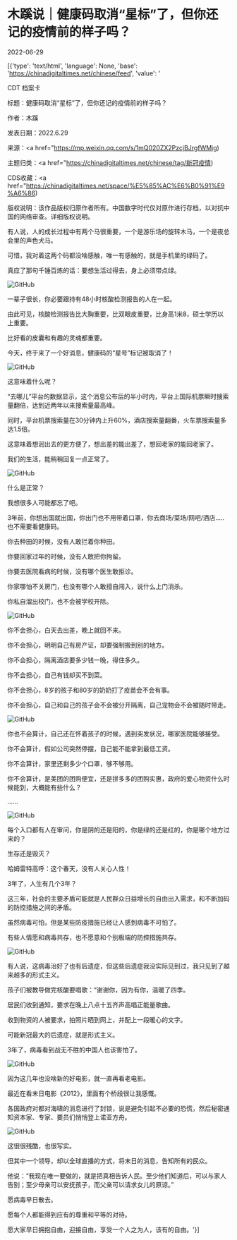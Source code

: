# 木蹊说｜健康码取消“星标”了，但你还记的疫情前的样子吗？

2022-06-29

[{'type': 'text/html', 'language': None, 'base': 'https://chinadigitaltimes.net/chinese/feed', 'value': '

CDT 档案卡

标题：健康码取消“星标”了，但你还记的疫情前的样子吗？

作者：木蹊

发表日期：2022.6.29

来源：<a href="https://mp.weixin.qq.com/s/1mQ020ZX2PzcjBJrgfWMjg)

主题归类：<a href="https://chinadigitaltimes.net/chinese/tag/新冠疫情)

CDS收藏：<a href="https://chinadigitaltimes.net/space/%E5%85%AC%E6%B0%91%E9%A6%86)

版权说明：该作品版权归原作者所有。中国数字时代仅对原作进行存档，以对抗中国的网络审查。详细版权说明。





有人说，人的成长过程中有两个马很重要，一个是游乐场的旋转木马，一个是夜总会里的声色犬马。

可惜，我对着这两个码都没啥感触，唯一有感触的，就是手机里的绿码了。

真应了那句千锤百炼的话：要想生活过得去，身上必须带点绿。

![GitHub](https://chinadigitaltimes.net/chinese/files/2022/06/post-683683-62bc4ed2e4d5b.)

一辈子很长，你必要跟持有48小时核酸检测报告的人在一起。

由此可见，核酸检测报告比大胸重要，比双眼皮重要，比身高1米8，硕士学历以上重要。

比好看的皮囊和有趣的灵魂都重要。

今天，终于来了一个好消息，健康码的“星号”标记被取消了！

![GitHub](https://chinadigitaltimes.net/chinese/files/2022/06/post-683683-62bc4ed2ed1e8.png)

这意味着什么呢？

“去哪儿”平台的数据显示，这个消息公布后的半小时内，平台上国际机票瞬时搜索量翻倍，达到近两年以来搜索量最高峰。

同时，平台机票搜索量在30分钟内上升60%，酒店搜索量翻番，火车票搜索量多达1.5倍。

这意味着想润出去的更方便了，想出差的能出差了，想回老家的能回老家了。

我们的生活，能稍稍回复一点正常了。

![GitHub](https://chinadigitaltimes.net/chinese/files/2022/06/post-683683-62bc4ed303cdf.)

什么是正常？

我想很多人可能都忘了吧。

3年前，你想出国就出国，你出门也不用带着口罩，你去商场/菜场/网吧/酒店&#8230;..也不需要看健康码。

你去种田的时候，没有人敢拦着你种田。

你要回家过年的时候，没有人敢把你拘留。

你要去医院看病的时候，没有哪个医生敢拒诊。

你家哪怕不关房门，也没有哪个人敢擅自闯入，说什么上门消杀。

你私自溜出校门，也不会被学校开除。

![GitHub](https://chinadigitaltimes.net/chinese/files/2022/06/post-683683-62bc4ed30ed44.)

你不会担心，白天去出差，晚上就回不来。

你不会担心，明明自己有房产证，却要强制搬到别的地方。

你不会担心，隔离酒店要多少钱一晚，得住多久。

你不会担心，自己有钱却买不到菜。

你不会担心，8岁的孩子和80岁的奶奶打了疫苗会不会有事。

你不会担心，自己和自己的孩子会不会被分开隔离，自己宠物会不会被随时带走。

![GitHub](https://chinadigitaltimes.net/chinese/files/2022/06/post-683683-62bc4ed31a42d.)

你也不会算计，自己还在怀着孩子的时候，遇到突发状况，哪家医院能够接受。

你不会算计，假如公司突然停摆，自己能不能拿到最低工资。

你不会算计，家里还剩多少个口罩，够不够用。

你不会算计，是美团的团购便宜，还是拼多多的团购实惠，政府的爱心物资什么时候能到，大概能有些什么？

&#8230;&#8230;

![GitHub](https://chinadigitaltimes.net/chinese/files/2022/06/post-683683-62bc4ed321948.)

每个入口都有人在审问，你是阴的还是阳的，你是绿的还是红的，你是哪个地方过来的？

生存还是毁灭？

哈姆雷特高呼：这个春天，没有人关心人性！

3年了，人生有几个3年？

这三年，社会的主要矛盾可能就是人民群众日益增长的自由出入需求，和不断加码的防控措施之间的矛盾。

虽然病毒可怕，但是某些防疫措施已经让人感到病毒不可怕了。

有些人情愿和病毒共存，也不愿意和个别极端的防控措施共存。

![GitHub](https://chinadigitaltimes.net/chinese/files/2022/06/post-683683-62bc4ed328ea4.)

有人说，这病毒治好了也有后遗症，但这些后遗症我没实际见到过，我只见到了越来越多的形式主义。

孩子们被教导做完核酸要唱歌：“谢谢你，因为有你，温暖了四季。

居民们收到通知，要求在晚上八点十五齐声高唱正能量歌曲。

收到物资的人被要求，拍照片晒到网上，并配上一段暖心的文字。

可能新冠最大的后遗症，就是形式主义。

3年了，病毒看到战无不胜的中国人也该害怕了。

![GitHub](https://chinadigitaltimes.net/chinese/files/2022/06/post-683683-62bc4ed338bca.png)

因为这几年也没啥新的好电影，就一直再看老电影。

最近在看末日电影《2012》，里面有个桥段很让我感慨。

各国政府对都对海啸的消息进行了封锁，说是避免引起不必要的恐慌，然后秘密通知资本家、专家、要员们悄悄登上诺亚方舟。

![GitHub](https://chinadigitaltimes.net/chinese/files/2022/06/post-683683-62bc4ed33f708.)

这很很残酷，也很写实。

但其中一个领导，却以全球直播的方式，将末日的消息，告知所有的民众。

他说：“我现在唯一要做的，就是把真相告诉人民。至少他们知道后，可以与家人告别；至少母亲可以安抚孩子，而父亲可以请求女儿的原谅。”

愿病毒早日散去。

愿每个人都能得到应有的尊重和平等的对待。

愿大家早日拥抱自由，迎接自由，享受一个人之为人，该有的自由。'}]